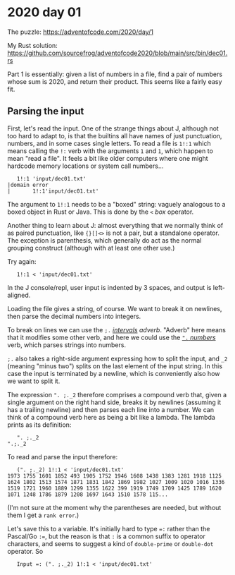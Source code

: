 # 2020 day 01

The puzzle: https://adventofcode.com/2020/day/1

My Rust solution:
https://github.com/sourcefrog/adventofcode2020/blob/main/src/bin/dec01.rs

Part 1 is essentially: given a list of numbers in a file, find a pair of numbers
whose sum is 2020, and return their product. This seems like a fairly easy fit.

## Parsing the input

First, let's read the input. One of the strange things about J, although not too
hard to adapt to, is that the builtins all have names of just punctuation,
numbers, and in some cases single letters. To read a file is `1!:1` which means
calling the `!:` verb with the arguments `1` and `1`, which happen to mean "read
a file". It feels a bit like older computers where one might hardcode memory
locations or system call numbers...

       1!:1 'input/dec01.txt'
    |domain error
    |       1!:1'input/dec01.txt'

The argument to `1!:1` needs to be a "boxed" string: vaguely analogous to a
boxed object in Rust or Java. This is done by the `<` _box_ operator.

Another thing to learn about J: almost everything that we normally think of as
paired punctuation, like `{}[]<>` is not a pair, but a standalone operator. The
exception is parenthesis, which generally do act as the normal grouping
construct (although with at least one other use.)

Try again:

       1!:1 < 'input/dec01.txt'

In the J console/repl, user input is indented by 3 spaces, and output is
left-aligned.

Loading the file gives a string, of course. We want to break it on newlines,
then parse the decimal numbers into integers.

To break on lines we can use the `;.`
[_intervals_](https://code.jsoftware.com/wiki/Vocabulary/semidot1#dyadic)
_adverb_. "Adverb" here means that it modifies some other verb, and here we
could use the
[`".` _numbers_](https://code.jsoftware.com/wiki/Vocabulary/quotedot#dyadic)
verb, which parses strings into numbers.

`;.` also takes a right-side argument expressing how to split the input, and
`_2` (meaning "minus two") splits on the last element of the input string. In
this case the input is terminated by a newline, which is conveniently also how
we want to split it.

The expression `". ;._2` therefore comprises a compound verb that, given a
single argument on the right hand side, breaks it by newlines (assuming it has a
trailing newline) and then parses each line into a number. We can think of a
compound verb here as being a bit like a lambda. The lambda prints as its
definition:

       ". ;._2
    ".;._2

To read and parse the input therefore:

       (". ;._2) 1!:1 < 'input/dec01.txt'
    1973 1755 1601 1852 493 1905 1752 1946 1608 1438 1383 1281 1918 1125 1624 1802 1513 1574 1871 1831 1842 1869 1982 1027 1009 1020 1016 1336 1519 1721 1960 1889 1299 1355 1622 399 1919 1749 1709 1425 1789 1620 1071 1248 1786 1879 1208 1697 1643 1510 1578 115...

(I'm not sure at the moment why the parentheses are needed, but without them I
get a `rank error`.)

Let's save this to a variable. It's initially hard to type `=:` rather than the
Pascal/Go `:=`, but the reason is that `:` is a common suffix to operator
characters, and seems to suggest a kind of `double-prime` or `double-dot`
operator. So

       Input =: (". ;._2) 1!:1 < 'input/dec01.txt'
